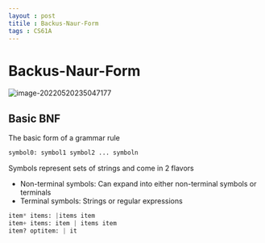 ```yaml
---
layout : post
titile : Backus-Naur-Form
tags : CS61A
---
```


# Backus-Naur-Form

![image-20220520235047177](C:\Users\mathidot\AppData\Roaming\Typora\typora-user-images\image-20220520235047177.png)

## Basic BNF

The basic form of a grammar rule

```python
symbol0: symbol1 symbol2 ... symboln
```

Symbols represent sets of strings and come in 2 flavors

* Non-terminal symbols: Can expand into either non-terminal symbols or terminals
* Terminal symbols: Strings or regular expressions

```python
item* items: |items item
item+ items: item | items item
item? optitem: | it
```

